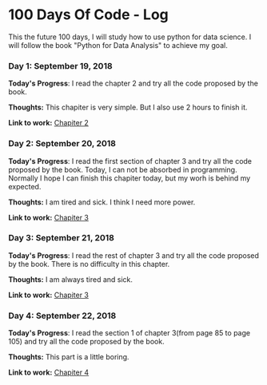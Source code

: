 # 100 Days Of Code - Log

This the future 100 days, I will study how to use python for data science. I will follow the book "Python for Data Analysis" to achieve my goal.

### Day 1: September 19, 2018

**Today's Progress**: I read the chapter 2 and try all the code proposed by the book.

**Thoughts:** This chapiter is very simple. But I also use 2 hours to finish it.

**Link to work:** [Chapiter 2](https://github.com/zhufangda/Exercise/blob/master/python/Chapitre_2.ipynb)

### Day 2: September 20, 2018

**Today's Progress**: I read the first section of chapter 3 and try all the code proposed by the book. Today, I can not be absorbed in programming. Normally I hope I can finish this chapiter today, but my worh is behind my expected.

**Thoughts:** I am tired and sick. I think I need more power.

**Link to work:** [Chapiter 3](https://github.com/zhufangda/Exercise/blob/master/python/Chapiter%203%20Built-in%20Data%20Structures%2C%20Functions%2C%20and%20Files.ipynb)


### Day 3: September 21, 2018

**Today's Progress**: I read the rest  of chapter 3 and try all the code proposed by the book. There is no difficulty in this chapter.

**Thoughts:** I am always tired and sick.

**Link to work:** [Chapiter 3](https://github.com/zhufangda/Exercise/blob/master/python/Chapiter%203%20Built-in%20Data%20Structures%2C%20Functions%2C%20and%20Files.ipynb)


### Day 4: September 22, 2018

**Today's Progress**: I read the section 1 of chapter 3(from page 85 to page 105) and try all the code proposed by the book.

**Thoughts:** This part is a little boring.

**Link to work:** [Chapiter 4](https://github.com/zhufangda/Exercise/blob/master/python/Chapiter_4_Numpy_Basics_Arrays_and_Vectorized_Computation.ipynb)
